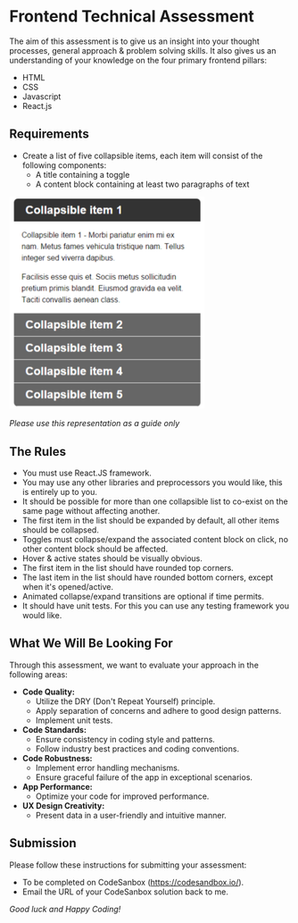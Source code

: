 # Frontend Technical Assessment

The aim of this assessment is to give us an insight into your thought processes, general approach & problem solving skills.
It also gives us an understanding of your knowledge on the four primary frontend pillars:

- HTML
- CSS
- Javascript
- React.js

## Requirements

- Create a list of five collapsible items, each item will consist of the following components:
  - A title containing a toggle
  - A content block containing at least two paragraphs of text

<img src="assets/example-fe-assessment.png" alt="Example Outcome" width="350"/>

_Please use this representation as a guide only_

## The Rules

- You must use React.JS framework.
- You may use any other libraries and preprocessors you would like, this is entirely up to you.
- It should be possible for more than one collapsible list to co-exist on the same page without affecting another.
- The first item in the list should be expanded by default, all other items should be collapsed.
- Toggles must collapse/expand the associated content block on click, no other content block should be affected.
- Hover & active states should be visually obvious.
- The first item in the list should have rounded top corners.
- The last item in the list should have rounded bottom corners, except when it's opened/active.
- Animated collapse/expand transitions are optional if time permits.
- It should have unit tests. For this you can use any testing framework you would like.

## What We Will Be Looking For
Through this assessment, we want to evaluate your approach in the following areas:

- **Code Quality:**
    - Utilize the DRY (Don't Repeat Yourself) principle.
    - Apply separation of concerns and adhere to good design patterns.
    - Implement unit tests.
- **Code Standards:**
    - Ensure consistency in coding style and patterns.
    - Follow industry best practices and coding conventions.
- **Code Robustness:**
    - Implement error handling mechanisms.
    - Ensure graceful failure of the app in exceptional scenarios.
- **App Performance:**
    - Optimize your code for improved performance.
- **UX Design Creativity:**
    - Present data in a user-friendly and intuitive manner.

## Submission
Please follow these instructions for submitting your assessment:

- To be completed on CodeSanbox (https://codesandbox.io/).
- Email the URL of your CodeSanbox solution back to me.

*Good luck and Happy Coding!*